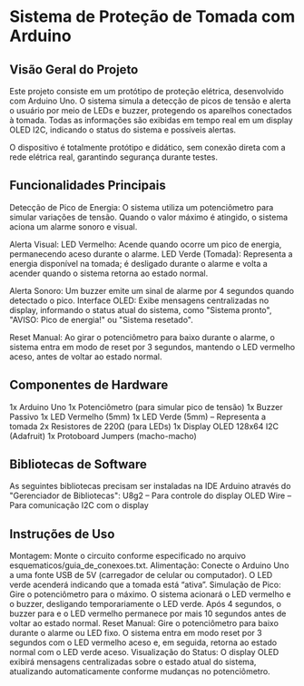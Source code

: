 # Sistema de Proteção de Tomada com Arduino
## Visão Geral do Projeto

Este projeto consiste em um protótipo de proteção elétrica, desenvolvido com Arduino Uno. O sistema simula a detecção de picos de tensão e alerta o usuário por meio de LEDs e buzzer, protegendo os aparelhos conectados à tomada. Todas as informações são exibidas em tempo real em um display OLED I2C, indicando o status do sistema e possíveis alertas.

O dispositivo é totalmente protótipo e didático, sem conexão direta com a rede elétrica real, garantindo segurança durante testes.

## Funcionalidades Principais

Detecção de Pico de Energia: O sistema utiliza um potenciômetro para simular variações de tensão. Quando o valor máximo é atingido, o sistema aciona um alarme sonoro e visual.

Alerta Visual:
LED Vermelho: Acende quando ocorre um pico de energia, permanecendo aceso durante o alarme.
LED Verde (Tomada): Representa a energia disponível na tomada; é desligado durante o alarme e volta a acender quando o sistema retorna ao estado normal.

Alerta Sonoro: Um buzzer emite um sinal de alarme por 4 segundos quando detectado o pico.
Interface OLED: Exibe mensagens centralizadas no display, informando o status atual do sistema, como "Sistema pronto", "AVISO: Pico de energia!" ou "Sistema resetado".

Reset Manual: Ao girar o potenciômetro para baixo durante o alarme, o sistema entra em modo de reset por 3 segundos, mantendo o LED vermelho aceso, antes de voltar ao estado normal.

## Componentes de Hardware

1x Arduino Uno
1x Potenciômetro (para simular pico de tensão)
1x Buzzer Passivo
1x LED Vermelho (5mm)
1x LED Verde (5mm) – Representa a tomada
2x Resistores de 220Ω (para LEDs)
1x Display OLED 128x64 I2C (Adafruit)
1x Protoboard
Jumpers (macho-macho)

## Bibliotecas de Software

As seguintes bibliotecas precisam ser instaladas na IDE Arduino através do "Gerenciador de Bibliotecas":
U8g2 – Para controle do display OLED
Wire – Para comunicação I2C com o display

## Instruções de Uso
Montagem: Monte o circuito conforme especificado no arquivo esquematicos/guia_de_conexoes.txt.
Alimentação: Conecte o Arduino Uno a uma fonte USB de 5V (carregador de celular ou computador). O LED verde acenderá indicando que a tomada está “ativa”.
Simulação de Pico: Gire o potenciômetro para o máximo. O sistema acionará o LED vermelho e o buzzer, desligando temporariamente o LED verde. Após 4 segundos, o buzzer para e o LED vermelho permanece por mais 10 segundos antes de voltar ao estado normal.
Reset Manual: Gire o potenciômetro para baixo durante o alarme ou LED fixo. O sistema entra em modo reset por 3 segundos com o LED vermelho aceso e, em seguida, retorna ao estado normal com o LED verde aceso.
Visualização do Status: O display OLED exibirá mensagens centralizadas sobre o estado atual do sistema, atualizando automaticamente conforme mudanças no potenciômetro.

